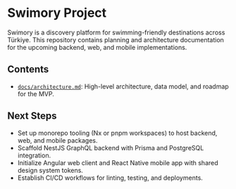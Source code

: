 # Swimory Project

Swimory is a discovery platform for swimming-friendly destinations across Türkiye. This repository contains planning and architecture documentation for the upcoming backend, web, and mobile implementations.

## Contents
- [`docs/architecture.md`](docs/architecture.md): High-level architecture, data model, and roadmap for the MVP.

## Next Steps
- Set up monorepo tooling (Nx or pnpm workspaces) to host backend, web, and mobile packages.
- Scaffold NestJS GraphQL backend with Prisma and PostgreSQL integration.
- Initialize Angular web client and React Native mobile app with shared design system tokens.
- Establish CI/CD workflows for linting, testing, and deployments.

